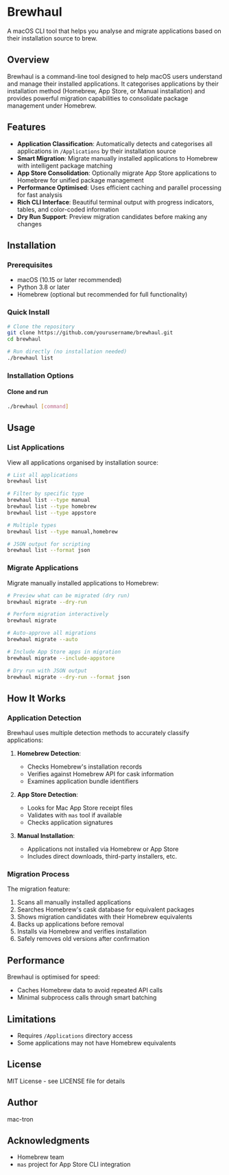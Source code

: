 # Brewhaul

A macOS CLI tool that helps you analyse and migrate applications based on their installation source to brew.

## Overview

Brewhaul is a command-line tool designed to help macOS users understand and manage their installed applications. It categorises applications by their installation method (Homebrew, App Store, or Manual installation) and provides powerful migration capabilities to consolidate package management under Homebrew.

## Features

- **Application Classification**: Automatically detects and categorises all applications in `/Applications` by their installation source
- **Smart Migration**: Migrate manually installed applications to Homebrew with intelligent package matching
- **App Store Consolidation**: Optionally migrate App Store applications to Homebrew for unified package management
- **Performance Optimised**: Uses efficient caching and parallel processing for fast analysis
- **Rich CLI Interface**: Beautiful terminal output with progress indicators, tables, and color-coded information
- **Dry Run Support**: Preview migration candidates before making any changes

## Installation

### Prerequisites

- macOS (10.15 or later recommended)
- Python 3.8 or later
- Homebrew (optional but recommended for full functionality)

### Quick Install

```bash
# Clone the repository
git clone https://github.com/yourusername/brewhaul.git
cd brewhaul

# Run directly (no installation needed)
./brewhaul list
```

### Installation Options

#### Clone and run
```bash
./brewhaul [command]
```

## Usage

### List Applications

View all applications organised by installation source:

```bash
# List all applications
brewhaul list

# Filter by specific type
brewhaul list --type manual
brewhaul list --type homebrew
brewhaul list --type appstore

# Multiple types
brewhaul list --type manual,homebrew

# JSON output for scripting
brewhaul list --format json
```

### Migrate Applications

Migrate manually installed applications to Homebrew:

```bash
# Preview what can be migrated (dry run)
brewhaul migrate --dry-run

# Perform migration interactively
brewhaul migrate

# Auto-approve all migrations
brewhaul migrate --auto

# Include App Store apps in migration
brewhaul migrate --include-appstore

# Dry run with JSON output
brewhaul migrate --dry-run --format json
```

## How It Works

### Application Detection

Brewhaul uses multiple detection methods to accurately classify applications:

1. **Homebrew Detection**:

   - Checks Homebrew's installation records
   - Verifies against Homebrew API for cask information
   - Examines application bundle identifiers

2. **App Store Detection**:

   - Looks for Mac App Store receipt files
   - Validates with `mas` tool if available
   - Checks application signatures

3. **Manual Installation**:
   - Applications not installed via Homebrew or App Store
   - Includes direct downloads, third-party installers, etc.

### Migration Process

The migration feature:

1. Scans all manually installed applications
2. Searches Homebrew's cask database for equivalent packages
3. Shows migration candidates with their Homebrew equivalents
4. Backs up applications before removal
5. Installs via Homebrew and verifies installation
6. Safely removes old versions after confirmation

## Performance

Brewhaul is optimised for speed:

- Caches Homebrew data to avoid repeated API calls
- Minimal subprocess calls through smart batching

## Limitations

- Requires `/Applications` directory access
- Some applications may not have Homebrew equivalents

## License

MIT License - see LICENSE file for details

## Author

mac-tron

## Acknowledgments

- Homebrew team
- `mas` project for App Store CLI integration
